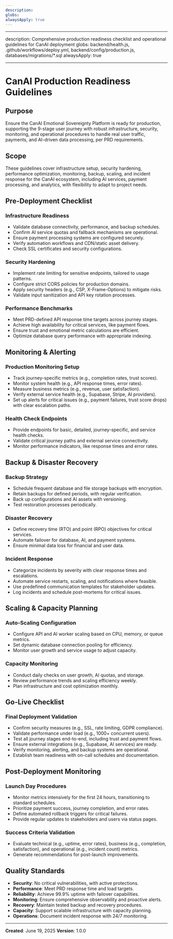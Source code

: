 ```yaml
---
description:
globs:
alwaysApply: true
---
```


---

description: Comprehensive production readiness checklist and operational guidelines for CanAI
deployment globs: backend/health.js, .github/workflows/deploy.yml, backend/config/production.js,
databases/migrations/\*.sql alwaysApply: true

---

# CanAI Production Readiness Guidelines

## Purpose

Ensure the CanAI Emotional Sovereignty Platform is ready for production, supporting the 9-stage user
journey with robust infrastructure, security, monitoring, and operational procedures to handle real
user traffic, payments, and AI-driven data processing, per PRD requirements.

## Scope

These guidelines cover infrastructure setup, security hardening, performance optimization,
monitoring, backup, scaling, and incident response for the CanAI ecosystem, including AI services,
payment processing, and analytics, with flexibility to adapt to project needs.

## Pre-Deployment Checklist

### Infrastructure Readiness

- Validate database connectivity, performance, and backup schedules.
- Confirm AI service quotas and fallback mechanisms are operational.
- Ensure payment processing systems are configured securely.
- Verify automation workflows and CDN/static asset delivery.
- Check SSL certificates and security configurations.

### Security Hardening

- Implement rate limiting for sensitive endpoints, tailored to usage patterns.
- Configure strict CORS policies for production domains.
- Apply security headers (e.g., CSP, X-Frame-Options) to mitigate risks.
- Validate input sanitization and API key rotation processes.

### Performance Benchmarks

- Meet PRD-defined API response time targets across journey stages.
- Achieve high availability for critical services, like payment flows.
- Ensure trust and emotional metric calculations are efficient.
- Optimize database query performance with appropriate indexing.

## Monitoring & Alerting

### Production Monitoring Setup

- Track journey-specific metrics (e.g., completion rates, trust scores).
- Monitor system health (e.g., API response times, error rates).
- Measure business metrics (e.g., revenue, user satisfaction).
- Verify external service health (e.g., Supabase, Stripe, AI providers).
- Set up alerts for critical issues (e.g., payment failures, trust score drops) with clear
  escalation paths.

### Health Check Endpoints

- Provide endpoints for basic, detailed, journey-specific, and service health checks.
- Validate critical journey paths and external service connectivity.
- Monitor performance indicators, like response times and error rates.

## Backup & Disaster Recovery

### Backup Strategy

- Schedule frequent database and file storage backups with encryption.
- Retain backups for defined periods, with regular verification.
- Back up configurations and AI assets with versioning.
- Test restoration processes periodically.

### Disaster Recovery

- Define recovery time (RTO) and point (RPO) objectives for critical services.
- Automate failover for database, AI, and payment systems.
- Ensure minimal data loss for financial and user data.

### Incident Response

- Categorize incidents by severity with clear response times and escalations.
- Automate service restarts, scaling, and notifications where feasible.
- Use predefined communication templates for stakeholder updates.
- Log incidents and schedule post-mortems for critical issues.

## Scaling & Capacity Planning

### Auto-Scaling Configuration

- Configure API and AI worker scaling based on CPU, memory, or queue metrics.
- Set dynamic database connection pooling for efficiency.
- Monitor user growth and service usage to adjust capacity.

### Capacity Monitoring

- Conduct daily checks on user growth, AI quotas, and storage.
- Review performance trends and scaling efficiency weekly.
- Plan infrastructure and cost optimization monthly.

## Go-Live Checklist

### Final Deployment Validation

- Confirm security measures (e.g., SSL, rate limiting, GDPR compliance).
- Validate performance under load (e.g., 1000+ concurrent users).
- Test all journey stages end-to-end, including trust and payment flows.
- Ensure external integrations (e.g., Supabase, AI services) are ready.
- Verify monitoring, alerting, and backup systems are operational.
- Establish team readiness with on-call schedules and documentation.

## Post-Deployment Monitoring

### Launch Day Procedures

- Monitor metrics intensively for the first 24 hours, transitioning to standard schedules.
- Prioritize payment success, journey completion, and error rates.
- Define automated rollback triggers for critical failures.
- Provide regular updates to stakeholders and users via status pages.

### Success Criteria Validation

- Evaluate technical (e.g., uptime, error rates), business (e.g., completion, satisfaction), and
  operational (e.g., incident count) metrics.
- Generate recommendations for post-launch improvements.

## Quality Standards

- **Security**: No critical vulnerabilities, with active protections.
- **Performance**: Meet PRD response time and load targets.
- **Reliability**: Achieve 99.9% uptime with failover capabilities.
- **Monitoring**: Ensure comprehensive observability and proactive alerts.
- **Recovery**: Maintain tested backup and recovery procedures.
- **Capacity**: Support scalable infrastructure with capacity planning.
- **Operations**: Document incident response with 24/7 monitoring.

---

**Created**: June 19, 2025 **Version**: 1.0.0
